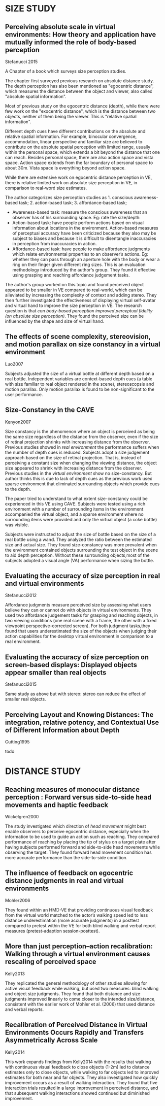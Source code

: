 # SIZE STUDY

## Perceiving absolute scale in virtual environments: How theory and application have mutually informed the role of body-based perception

Stefanucci 2015

A Chapter of a book which surveys size perception studies.

The chapter first surveyed previous research on absolute distance study. The depth perception has also been mentioned as "egocentric distance", which measures the distance between the object and viewer, also called "absolute spatial information".

Most of previous study on the egocentric distance (depth), while there were few work on the "exocentric distance", which is the distance between two objects, neither of them being the viewer. This is "relative spatial information".

Different depth cues have different contributions on the absolute and relative spatial information. For example, binocular convergence, accommodation, linear perspective and familiar size are believed to contribute on the absolute spatial perception with limited range, usually within the personal space, which extends a bit beyond the distance that one can reach. 
Besides personal space, there are also action space and vista space. Action space extends from the far boundary of personal space to about 30m. Vista space is everything beyond action space. 

While there are extensive work on egocentric distance perception in VE, there is relative limited work on absolute size perception in VE, in comparison to real-word size estimates. 

The author categorizes size perception studies as 1. conscious awareness-based task; 2. action-based task; 3. affordance-based task;

- Awareness-based task: measure the conscious awareness that an observer has of his surrounding space. Eg:     rate the size/depth
- Action-based task: have people perform actions based on visual information about locations in the environment. Action-based measures of perceptual accuracy have been criticized because they also may be subject to biases and because it is difficult to disentangle inaccuracies in perception from inaccuracies in action.
- Affordance-based task: have people to make affordance judgments which relate environmental properties to an observer’s actions. Eg: whether they can pass through an aperture hole with the body or wear a ring on their finger given different ring sizes. This is an evaluation methodology introduced by the author's group. They found it effective using grasping and reaching affordance judgement tasks.

The author's group worked on this topic and found perceived object appeared to be smaller in VE compared to real-world, which can be alleviated by increasing the complexity of context and adding stereo. They then further investigated the effectiveness of displaying virtual self-avatar and virtual hand to improve the size perception in VE. The research question is that *can body-based perception improved perceptual fidelity (on absolute size perception)*. They found the perceived size can be influenced by the shape and size of virtual hand.

## The effects of scene complexity, stereovision, and motion parallax on size constancy in a virtual environment

Luo2007

Subjects adjusted the size of a virtual bottle at different depth based on a real bottle. Independent variables are context-based depth cues (a table with size familiar to real object rendered in the scene), stereoscopsis and motion parallax. Only motion parallax is found to be non-significant to the user performance. 

## Size-Constancy in the CAVE

Kenyon2007

Size constancy is the phenomenon where an object is perceived as being the same size regardless of the distance from the observer, even if the size of retinal projection shrinks with increasing distance from the observer. Previous studies showed in *real environment* the performance suffers when the number of depth cues is reduced. Subjects adopt a size judgement approach based on the size of retinal projection. That is, instead of perceiving a constant size when changing the viewing distance, the object size appeared to shrink with increasing distance from the observer. Previous studies in the *virtual environment* show no size-constancy. But author thinks this is due to lack of depth cues as the previous work used sparse environment that eliminated surrounding objects which provide cues to the depth.

The paper tried to understand to what extent size-constancy could be experienced in this VE using CAVE. Subjects were tested using a rich environment with a number of surrounding items in the environment accompanied the virtual object, and a sparse environment where no surrounding items were provided and only the virtual object (a coke bottle) was visible. 

Subjects were instructed to adjust the size of bottle based on the size of a real bottle using a wand. They analyzed the ratio between the estimated size and actual size. They found size-constancy was more prevalent when the environment contained objects surrounding the test object in the scene to aid depth perception. Without these surrounding objects,most of the subjects adopted a visual angle (VA) performance when sizing the bottle.

## Evaluating the accuracy of size perception in real and virtual environments

Stefanucci2012

Affordance judgments measure perceived size by assessing what users believe they can or cannot do with objects in virtual environments. They used two affordance judgement tasks for grasping and reaching objects, in two viewing conditions (one real scene with a frame, the other with a fixed viewpoint perspective-corrected screen). For both judgment tasks,they found that users underestimated the size of the objects when judging their action capabilities for the desktop virtual environment in comparison to a real environment.

## Evaluating the accuracy of size perception on screen-based displays: Displayed objects appear smaller than real objects

Stefanucci2015

Same study as above but with stereo: stereo can reduce the effect of smaller real objects.

## Perceiving Layout and Knowing Distances: The integration, relative potency, and Contextual Use of Different Information about Depth

Cutting1995

todo

# DISTANCE STUDY

## Reaching measures of monocular distance perception : Forward versus side-to-side head movements and haptic feedback

Wickelgren2000

The study investigated which direction of *head movement* might best enable observers to perceive egocentric distance, especially when the information to be used to guide an action such as reaching. They compared performance of reaching by placing the tip of stylus on a target plate after having subjects performed forward and side-to-side head movements while observing the target. They found forward head movement condition has more accurate performance than the side-to-side condition.



## The influence of feedback on egocentric distance judgments in real and virtual environments

Mohler2006

They found within an HMD-VE that providing continuous visual feedback from the virtual world matched to the actor’s walking speed led to less distance underestimation (more accurate judgments) in a posttest compared to pretest within the VE for both blind walking and verbal report measures (pretest-adaption session-posttest). 

## More than just perception–action recalibration: Walking through a virtual environment causes rescaling of perceived space

Kelly2013

They replicated the general methodology of other studies allowing for active visual feedback while walking, but used two measures: blind walking and object size judgments. They found that both distance and size judgments improved linearly to come closer to the intended size/distance, consistent with the earlier work of Mohler et al. (2006) that used distance and verbal reports.

## Recalibration of Perceived Distance in Virtual Environments Occurs Rapidly and Transfers Asymmetrically Across Scale

Kelly2014

This work expands findings from Kelly2014 with the results that walking with continuous visual feedback to close objects (1-2m) led to distance estimates only to close objects, while walking to far objects led to improved estimates for both near and far objects. They also investigated how quickly improvement occurs as a result of walking interaction. They found that five interaction trials resulted in a large improvement in perceived distance, and that subsequent walking interactions showed continued but diminished improvement.



